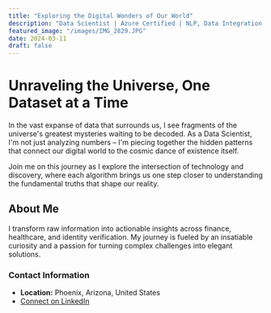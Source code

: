 ```yaml
---
title: "Exploring the Digital Wonders of Our World"
description: "Data Scientist | Azure Certified | NLP, Data Integration | Global Leader"
featured_image: "/images/IMG_2829.JPG"
date: 2024-03-11
draft: false
---
```


# Unraveling the Universe, One Dataset at a Time

In the vast expanse of data that surrounds us, I see fragments of the universe's greatest mysteries waiting to be decoded. As a Data Scientist, I'm not just analyzing numbers – I'm piecing together the hidden patterns that connect our digital world to the cosmic dance of existence itself.

Join me on this journey as I explore the intersection of technology and discovery, where each algorithm brings us one step closer to understanding the fundamental truths that shape our reality.

## About Me

I transform raw information into actionable insights across finance, healthcare, and identity verification. My journey is fueled by an insatiable curiosity and a passion for turning complex challenges into elegant solutions.

### Contact Information
- **Location:** Phoenix, Arizona, United States
- [Connect on LinkedIn](https://www.linkedin.com/in/harshul-tandan/)
